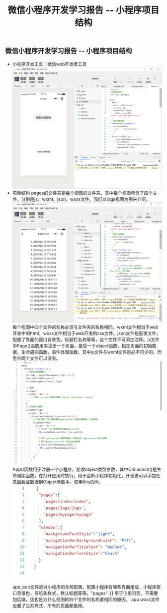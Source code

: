 ﻿---
layout: post
title: 微信小程序开发学习报告 -- 小程序项目结构
data: 2018-4-12 22:39:10+00:00
categories: 日志
tags: 博客
---

## 微信小程序开发学习报告 -- 小程序项目结构

 - 小程序开发工具：微信web开发者工具
 ![微信web开发者工具界面][1]
 - 项目结构
   pages的文件夹是每个视图的文件夹。其中每个视图包含了四个文件，分别是js，wxml，json，wxss文件。我们以logs视图为例来介绍。
   ![视图的文件结构][2]
  每个视图中四个文件的名称必须与文件夹的名称相同。wxml文件相当于web开发中的html，wxss文件相当于web开发的css文件。json文件是配置文件，配置了界面的窗口背景色，标题栏名称等等，这个文件不可添加注释。js文件中Page()函数用来注册一个页面，接受一个object函数，指定页面的初始数据，生命周期函数，事件处理函数。其中js文件与wxml文件是必不可少的。而另外两个文件可以没有。
 ![app.js文件][3]
  App()函数用于注册一个小程序，接收object类型参数，其中OnLaunch()是生命周期函数，在打开应用时执行，用于监听小程序初始化。开发者可以添加任意函数或数据到Object参数中，使用this访问。
 ![app.json文件][4]
 app.json文件是对小程序的全局配置，配置小程序有哪些界面组成，小程序窗口背景色，导航条样式，默认标题等等。"pages": [] 用于注册页面，不需要加后缀，这也是为什么视图的四个文件的名称要相同的原因。
 app.wxss文件设置了公共样式，所有的页面都能用。

  [1]: https://github.com/LTimmy/markdownPhotos/blob/master/wechat1.png
  [2]: https://github.com/LTimmy/markdownPhotos/blob/master/wechat2.png
  [3]: https://github.com/LTimmy/markdownPhotos/blob/master/wechat3.png
  [4]: https://github.com/LTimmy/markdownPhotos/blob/master/wechat4.png